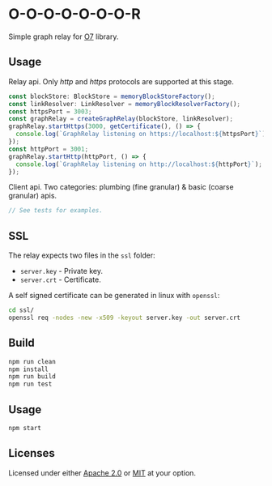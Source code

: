 # O-O-O-O-O-O-O-R

Simple graph relay for [O7](https://github.com/dstanesc/O-O-O-O-O-O-O) library.

## Usage

Relay api. Only _http_ and _https_ protocols are supported at this stage.

```ts
const blockStore: BlockStore = memoryBlockStoreFactory();
const linkResolver: LinkResolver = memoryBlockResolverFactory();
const httpsPort = 3003;
const graphRelay = createGraphRelay(blockStore, linkResolver);
graphRelay.startHttps(3000, getCertificate(), () => {
  console.log(`GraphRelay listening on https://localhost:${httpsPort}`);
});
const httpPort = 3001;
graphRelay.startHttp(httpPort, () => {
  console.log(`GraphRelay listening on http://localhost:${httpPort}`);
});
```

Client api. Two categories: plumbing (fine granular) & basic (coarse granular) apis.

```ts
// See tests for examples.
```

## SSL

The relay expects two files in the `ssl` folder:

- `server.key` - Private key.
- `server.crt` - Certificate.

A self signed certificate can be generated in linux with `openssl`:

```sh
cd ssl/
openssl req -nodes -new -x509 -keyout server.key -out server.crt
```

## Build

```sh
npm run clean
npm install
npm run build
npm run test
```

## Usage

```sh
npm start
```

## Licenses

Licensed under either [Apache 2.0](http://opensource.org/licenses/MIT) or [MIT](http://opensource.org/licenses/MIT) at your option.
